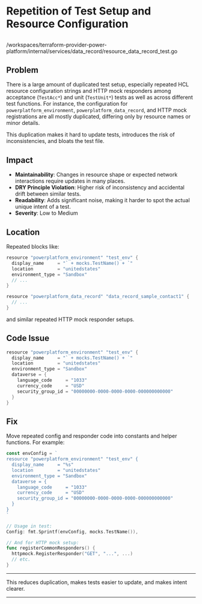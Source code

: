 # Repetition of Test Setup and Resource Configuration

##

/workspaces/terraform-provider-power-platform/internal/services/data_record/resource_data_record_test.go

## Problem

There is a large amount of duplicated test setup, especially repeated HCL resource configuration strings and HTTP mock responders among acceptance (`TestAcc*`) and unit (`TestUnit*`) tests as well as across different test functions. For instance, the configuration for `powerplatform_environment`, `powerplatform_data_record`, and HTTP mock registrations are all mostly duplicated, differing only by resource names or minor details. 

This duplication makes it hard to update tests, introduces the risk of inconsistencies, and bloats the test file.

## Impact

- **Maintainability**: Changes in resource shape or expected network interactions require updates in many places.
- **DRY Principle Violation**: Higher risk of inconsistency and accidental drift between similar tests.
- **Readability**: Adds significant noise, making it harder to spot the actual unique intent of a test.
- **Severity**: Low to Medium

## Location

Repeated blocks like:

```go
resource "powerplatform_environment" "test_env" {
  display_name     = "` + mocks.TestName() + `"
  location         = "unitedstates"
  environment_type = "Sandbox"
  // ...
}

resource "powerplatform_data_record" "data_record_sample_contact1" {
  // ...
}
```

and similar repeated HTTP mock responder setups.

## Code Issue

```go
resource "powerplatform_environment" "test_env" {
  display_name     = "` + mocks.TestName() + `"
  location         = "unitedstates"
  environment_type = "Sandbox"
  dataverse = {
    language_code     = "1033"
    currency_code     = "USD"
    security_group_id = "00000000-0000-0000-0000-000000000000"
  }
}
```

## Fix

Move repeated config and responder code into constants and helper functions. For example:

```go
const envConfig = `
resource "powerplatform_environment" "test_env" {
  display_name     = "%s"
  location         = "unitedstates"
  environment_type = "Sandbox"
  dataverse = {
    language_code     = "1033"
    currency_code     = "USD"
    security_group_id = "00000000-0000-0000-0000-000000000000"
  }
}
`

// Usage in test:
Config: fmt.Sprintf(envConfig, mocks.TestName()),

// And for HTTP mock setup:
func registerCommonResponders() {
  httpmock.RegisterResponder("GET", "...", ...)
  // etc.
}
```

--- 

This reduces duplication, makes tests easier to update, and makes intent clearer.

---

